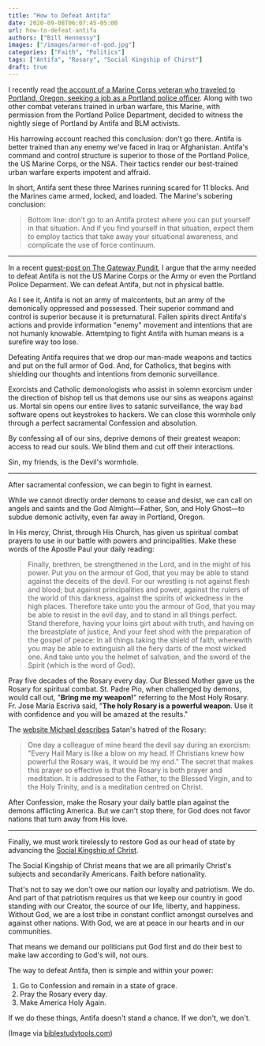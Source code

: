 ```yaml
---
title: "How to Defeat Antifa"
date: 2020-09-08T06:07:45-05:00
url: how-to-defeat-antifa
authors: ["Bill Hennessy"]
images: ["/images/armor-of-god.jpg"]
categories: ["Faith", "Politics"]
tags: ["Antifa", "Rosary", "Social Kingship of Chirst"]
draft: true
---
```


I recently read [the account of a Marine Corps veteran who traveled to Portland, Oregon, seeking a job as a Portland police officer](https://www.americanpartisan.org/2020/09/antifa-reality-check/). Along with two other combat veterans trained in urban warfare, this Marine, with permission from the Portland Police Department, decided to witness the nightly siege of Portland by Antifa and BLM activists. 

His harrowing account reached this conclusion: don't go there. Antifa is better trained than any enemy we've faced in Iraq or Afghanistan. Antifa's command and control structure is superior to those of the Portland Police, the US Marine Corps, or the NSA. Their tactics render our best-trained urban warfare experts impotent and affraid. 

In short, Antifa sent these three Marines running scared for 11 blocks. And the Marines came armed, locked, and loaded. The Marine's sobering conclusion:

> Bottom line: don’t go to an Antifa protest where you can put yourself in that situation. And if you find yourself in that situation, expect them to employ tactics that take away your situational awareness, and complicate the use of force continuum.

---

In a recent [guest-post on The Gateway Pundit](https://www.thegatewaypundit.com/2020/09/demonic-possession-portland-riots/?utm_source=Twitter&utm_campaign=websitesharingbuttons), I argue that the army needed to defeat Antifa is not the US Marine Corps or the Army or even the Portland Police Deparment. We can defeat Antifa, but not in physical battle. 

As I see it, Antifa is not an army of malcontents, but an army of the demonically oppressed and possessed. Their superior command and control is superior because it is preturnatural. Fallen spirits direct Antifa's actions and provide information "enemy" movement and intentions that are not humanly knowable. Attemtping to fight Antifa with human means is a surefire way too lose. 

Defeating Antifa requires that we drop our man-made weapons and tactics and put on the full armor of God. And, for Catholics, that begins with shielding our thoughts and intentions from demonic surveillance. 

Exorcists and Catholic demonologists who assist in solemn exorcism under the direction of bishop tell us that demons use our sins as weapons against us. Mortal sin opens our entire lives to satanic surveillance, the way bad software opens out keystrokes to hackers. We can close this wormhole only through a perfect sacramental Confession and absolution. 

By confessing all of our sins, deprive demons of their greatest weapon: access to read our souls. We blind them and cut off their interactions. 

Sin, my friends, is the Devil's wormhole. 

---

After sacramental confession, we can begin to fight in earnest. 

While we cannot directly order demons to cease and desist, we can call on angels and saints and the God Almight—Father, Son, and Holy Ghost—to subdue demonic activity, even far away in Portland, Oregon. 

In His mercy, Christ, through His Church, has given us spiritual combat prayers to use in our battle with powers and principalities. Make these words of the Apostle Paul your daily reading:

> Finally, brethren, be strengthened in the Lord, and in the might of his power. Put you on the armour of God, that you may be able to stand against the deceits of the devil. For our wrestling is not against flesh and blood; but against principalities and power, against the rulers of the world of this darkness, against the spirits of wickedness in the high places. Therefore take unto you the armour of God, that you may be able to resist in the evil day, and to stand in all things perfect. Stand therefore, having your loins girt about with truth, and having on the breastplate of justice, And your feet shod with the preparation of the gospel of peace: In all things taking the shield of faith, wherewith you may be able to extinguish all the fiery darts of the most wicked one. And take unto you the helmet of salvation, and the sword of the Spirit (which is the word of God).

Pray five decades of the Rosary every day. Our Blessed Mother gave us the Rosary for spiritual combat. St. Padre Pio, when challenged by demons, would call out, "**Bring me my weapon!**" referring to the Most Holy Rosary. Fr. Jose Maria Escriva said, "**The holy Rosary is a powerful weapon**. Use it with confidence and you will be amazed at the results."

The [website Michael describes](https://www.michaeljournal.org/articles/roman-catholic-church/item/the-rosary-a-powerful-weapon-against-the-devil) Satan's hatred of the Rosary:

> One day a colleague of mine heard the devil say during an exorcism: "Every Hail Mary is like a blow on my head. If Christians knew how powerful the Rosary was, it would be my end." The secret that makes this prayer so effective is that the Rosary is both prayer and meditation. It is addressed to the Father, to the Blessed Virgin, and to the Holy Trinity, and is a meditation centred on Christ.

After Confession, make the Rosary your daily battle plan against the demons afflicting America. But we can't stop there, for God does not favor nations that turn away from His love.

---
Finally, we must work tirelessly to restore God as our head of state by advancing the [Social Kingship of Christ](https://onepeterfive.com/just-hearts-true-social-kingship-christ/). 

The Social Kingship of Christ means that we are all primarily Christ's subjects and secondarily Americans. Faith before nationality. 

That's not to say we don't owe our nation our loyalty and patriotism. We do. And part of that patriotism requires us that we keep our country in good standing with our Creator, the source of our life, liberty, and happiness. Without God, we are a lost tribe in constant conflict amongst ourselves and against other nations. With God, we are at peace in our hearts and in our communities. 

That means we demand our politicians put God first and do their best to make law according to God's will, not ours. 

The way to defeat Antifa, then is simple and within your power:

1. Go to Confession and remain in a state of grace.
2. Pray the Rosary every day. 
3. Make America Holy Again.

If we do these things, Antifa doesn't stand a chance. If we don't, we don't. 

(Image via [biblestudytools.com](https://www.biblestudytools.com/bible-study/topical-studies/spiritual-warfare-lesson-1-understanding-the-battle-11554631.html))